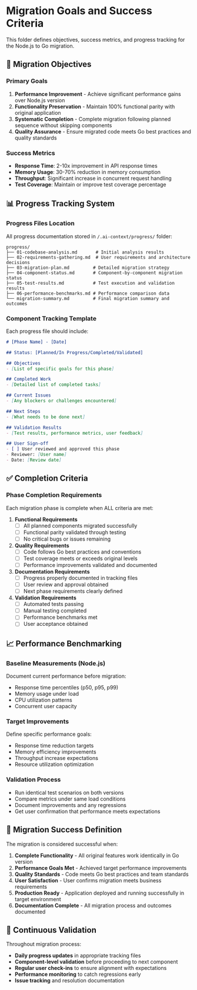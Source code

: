 # Migration Goals and Success Criteria

This folder defines objectives, success metrics, and progress tracking for the Node.js to Go migration.

## 🎯 Migration Objectives

### Primary Goals
1. **Performance Improvement** - Achieve significant performance gains over Node.js version
2. **Functionality Preservation** - Maintain 100% functional parity with original application  
3. **Systematic Completion** - Complete migration following planned sequence without skipping components
4. **Quality Assurance** - Ensure migrated code meets Go best practices and quality standards

### Success Metrics
- **Response Time**: 2-10x improvement in API response times
- **Memory Usage**: 30-70% reduction in memory consumption
- **Throughput**: Significant increase in concurrent request handling
- **Test Coverage**: Maintain or improve test coverage percentage

## 📊 Progress Tracking System

### Progress Files Location
All progress documentation stored in `/.ai-context/progress/` folder:

```
progress/
├── 01-codebase-analysis.md       # Initial analysis results
├── 02-requirements-gathering.md  # User requirements and architecture decisions
├── 03-migration-plan.md         # Detailed migration strategy
├── 04-component-status.md       # Component-by-component migration status
├── 05-test-results.md           # Test execution and validation results
├── 06-performance-benchmarks.md # Performance comparison data
└── migration-summary.md         # Final migration summary and outcomes
```

### Component Tracking Template

Each progress file should include:

```markdown
# [Phase Name] - [Date]

## Status: [Planned/In Progress/Completed/Validated]

## Objectives
- [List of specific goals for this phase]

## Completed Work
- [Detailed list of completed tasks]

## Current Issues
- [Any blockers or challenges encountered]

## Next Steps  
- [What needs to be done next]

## Validation Results
- [Test results, performance metrics, user feedback]

## User Sign-off
- [ ] User reviewed and approved this phase
- Reviewer: [User name]
- Date: [Review date]
```

## ✅ Completion Criteria

### Phase Completion Requirements
Each migration phase is complete when ALL criteria are met:

1. **Functional Requirements**
   - [ ] All planned components migrated successfully
   - [ ] Functional parity validated through testing
   - [ ] No critical bugs or issues remaining

2. **Quality Requirements**
   - [ ] Code follows Go best practices and conventions
   - [ ] Test coverage meets or exceeds original levels
   - [ ] Performance improvements validated and documented

3. **Documentation Requirements**
   - [ ] Progress properly documented in tracking files
   - [ ] User review and approval obtained
   - [ ] Next phase requirements clearly defined

4. **Validation Requirements**
   - [ ] Automated tests passing
   - [ ] Manual testing completed
   - [ ] Performance benchmarks met
   - [ ] User acceptance obtained

## 📈 Performance Benchmarking

### Baseline Measurements (Node.js)
Document current performance before migration:
- Response time percentiles (p50, p95, p99)
- Memory usage under load
- CPU utilization patterns
- Concurrent user capacity

### Target Improvements
Define specific performance goals:
- Response time reduction targets
- Memory efficiency improvements  
- Throughput increase expectations
- Resource utilization optimization

### Validation Process
- Run identical test scenarios on both versions
- Compare metrics under same load conditions
- Document improvements and any regressions
- Get user confirmation that performance meets expectations

## 🎉 Migration Success Definition

The migration is considered successful when:

1. **Complete Functionality** - All original features work identically in Go version
2. **Performance Goals Met** - Achieved target performance improvements  
3. **Quality Standards** - Code meets Go best practices and team standards
4. **User Satisfaction** - User confirms migration meets business requirements
5. **Production Ready** - Application deployed and running successfully in target environment
6. **Documentation Complete** - All migration process and outcomes documented

## 🔄 Continuous Validation

Throughout migration process:
- **Daily progress updates** in appropriate tracking files
- **Component-level validation** before proceeding to next component  
- **Regular user check-ins** to ensure alignment with expectations
- **Performance monitoring** to catch regressions early
- **Issue tracking** and resolution documentation